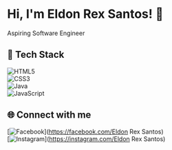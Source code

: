 # Hi, I'm Eldon Rex Santos! 👋  
Aspiring Software Engineer  

## 🚀 Tech Stack  
![HTML5](https://img.shields.io/badge/HTML5-E34F26?style=for-the-badge&logo=html5&logoColor=white)  
![CSS3](https://img.shields.io/badge/CSS3-1572B6?style=for-the-badge&logo=css3&logoColor=white)  
![Java](https://img.shields.io/badge/Java-ED8B00?style=for-the-badge&logo=java&logoColor=white)  
![JavaScript](https://img.shields.io/badge/JavaScript-323330?style=for-the-badge&logo=javascript&logoColor=F7DF1E)  

## 🌐 Connect with me  
[![Facebook](https://img.shields.io/badge/Facebook-1877F2?style=for-the-badge&logo=facebook&logoColor=white)](https://facebook.com/Eldon Rex Santos)  
[![Instagram](https://img.shields.io/badge/Instagram-E4405F?style=for-the-badge&logo=instagram&logoColor=white)](https://instagram.com/Eldon Rex Santos)  
